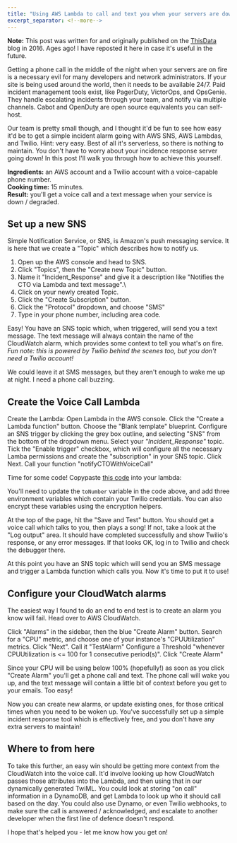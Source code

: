 ```yaml
---
title: "Using AWS Lambda to call and text you when your servers are down"
excerpt_separator: <!--more-->
---
```


<div class="alert">
<strong>Note:</strong> This post was written for and originally published on the <a href="https://thisdata.com">ThisData</a> blog in 2016. Ages ago! I have reposted it here in case it's useful in the future.
</div>

Getting a phone call in the middle of the night when your servers are on fire is a necessary evil for many developers and network administrators. If your site is being used around the world, then it needs to be available 24/7. Paid incident management tools exist, like PagerDuty, VictorOps, and OpsGenie. They handle escalating incidents through your team, and notify via multiple channels. Cabot and OpenDuty are open source equivalents you can self-host.

Our team is pretty small though, and I thought it'd be fun to see how easy it'd be to get a simple incident alarm going with AWS SNS, AWS Lambdas, and Twilio. Hint: very easy. Best of all it's serverless, so there is nothing to maintain. You don't have to worry about your incidence response server going down! In this post I'll walk you through how to achieve this yourself. 

**Ingredients:** an AWS account and a Twilio account with a voice-capable phone number.<br />
**Cooking time:** 15 minutes.<br />
**Result:** you'll get a voice call and a text message when your service is down / degraded.

<!--more-->

## Set up a new SNS

Simple Notification Service, or SNS, is Amazon's push messaging service. It is here that we create a "Topic" which describes how to notify us. 

  1. Open up the AWS console and head to SNS.
  1. Click "Topics", then the "Create new Topic" button.
  1. Name it "Incident\_Response" and give it a description like "Notifies the CTO via Lambda and text message".\
  1. Click on your newly created Topic.
  1. Click the "Create Subscription" button.
  1. Click the "Protocol" dropdown, and choose "SMS"
  1. Type in your phone number, including area code. 

Easy! You have an SNS topic which, when triggered, will send you a text message. The text message will always contain the name of the CloudWatch alarm, which provides some context to tell you what's on fire. _Fun note: this is powered by Twilio behind the scenes too, but you don't need a Twilio account!_

We could leave it at SMS messages, but they aren't enough to wake me up at night. I need a phone call buzzing.

## Create the Voice Call Lambda

Create the Lambda:
Open Lambda in the AWS console.
Click the "Create a Lambda function" button.
Choose the "Blank template" blueprint.
Configure an SNS trigger by clicking the grey box outline, and selecting "SNS" from the bottom of the dropdown menu.
Select your _"Incident\_Response"_ topic.
Tick the "Enable trigger" checkbox, which will configure all the necessary Lamba permissions and create the "subscription" in your SNS topic.
Click Next.
Call your function "notifyCTOWithVoiceCall"

Time for some code! Copypaste [this code](https://gist.github.com/nickmalcolm/6be8956dae3e955f19b8fec56336e147) into your lambda: 
<script src="https://gist.github.com/nickmalcolm/6be8956dae3e955f19b8fec56336e147.js"></script>

You'll need to update the `toNumber` variable in the code above, and add three environment variables which contain your Twilio credentials. You can also encrypt these variables using the encryption helpers.

At the top of the page, hit the "Save and Test" button. You should get a voice call which talks to you, then plays a song! If not, take a look at the "Log output" area. It should have completed successfully and show Twilio's response, or any error messages. If that looks OK, log in to Twilio and check the debugger there.

At this point you have an SNS topic which will send you an SMS message and trigger a Lambda function which calls you. Now it's time to put it to use!

## Configure your CloudWatch alarms

The easiest way I found to do an end to end test is to create an alarm you know will fail. Head over to AWS CloudWatch.

Click "Alarms" in the sidebar, then the blue "Create Alarm" button.
Search for a "CPU" metric, and choose one of your instance's "CPUUtilization" metrics.
Click "Next".
Call it "TestAlarm"
Configure a Threshold "whenever CPUUtilization is <= 100 for 1 consecutive period(s)".
Click "Create Alarm"

Since your CPU will be using below 100% (hopefully!) as soon as you click "Create Alarm" you'll get a phone call and text. The phone call will wake you up, and the text message will contain a little bit of context before you get to your emails. Too easy! 

Now you can create new alarms, or update existing ones, for those critical times when you need to be woken up. You've successfully set up a simple incident response tool which is effectively free, and you don't have any extra servers to maintain!

## Where to from here

To take this further, an easy win should be getting more context from the CloudWatch into the voice call. It'd involve looking up how CloudWatch passes those attributes into the Lambda, and then using that in our dynamically generated TwiML.
You could look at storing "on call" information in a DynamoDB, and get Lambda to look up who it should call based on the day. You could also use Dynamo, or even Twilio webhooks, to make sure the call is answered / acknowledged, and escalate to another developer when the first line of defence doesn't respond.

I hope that's helped you - let me know how you get on!
